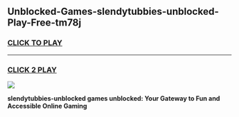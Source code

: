 
## Unblocked-Games-slendytubbies-unblocked-Play-Free-tm78j
<h3>
<a href="https://premium76.site?title=slendytubbies-unblocked&ref=21A">CLICK TO PLAY</a></h3>
<hr>

<h3>
<a href="https://premium76.site?title=slendytubbies-unblocked&ref=21A">CLICK 2 PLAY</a>
  
</h3>

<a href="https://premium76.site?title=slendytubbies-unblocked&ref=21A"><img src="https://clearcache.store/games.png"></a>


**slendytubbies-unblocked games unblocked: Your Gateway to Fun and Accessible Online Gaming**
